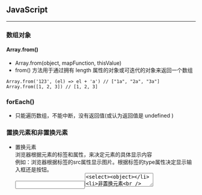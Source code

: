 ## JavaScript
--------
### 数组对象
#### Array.from()
* Array.from(object, mapFunction, thisValue)
* from() 方法用于通过拥有 length 属性的对象或可迭代的对象来返回一个数组
```
Array.from('123', (el) => el + 'a') // ["1a", "2a", "3a"]
Array.from([1, 2, 3]) // [1, 2, 3]
```

### forEach()
* 只能遍历数组，不能中断，没有返回值(或认为返回值是 undefined )

### 置换元素和非置换元素
* 置换元素  
  浏览器根据元素的标签和属性，来决定元素的具体显示内容  
  例如：浏览器根据<img>标签的src属性显示图片。根据标签的type属性决定显示输入框还是按钮。  
  <img><input><textarea><select><object>
* 非置换元素  
  浏览器中的大多数元素都是不可置换元素，即其内容直接展示给浏览器。  
  例如<label>标签，<p>标签里的内容会被浏览器直接显示给用户。

### DOM 事件流
* 事件捕获阶段
* 处于目标阶段
* 事件冒泡阶段

### css 可继承元素
* 所有元素可继承：visibility和cursor。
* 内联元素可继承：  
  letter-spacing、word-spacing、white-space、line-height、color、font、font-family、  
  font-size、font-style、font-variant、font-weight、text-decoration、text-transform、direction。
* 终端块状元素可继承：text-indent和text-align。
* 列表元素可继承：list-style、list-style-type、list-style-position、list-style-image

### clientWidth
* ele.clientWidth = 宽度 + padding
* ele.offsetWidth = 宽度 + padding + border

### <embed> 
* 定义嵌入的内容，比如插件
* 必须有 src 属性